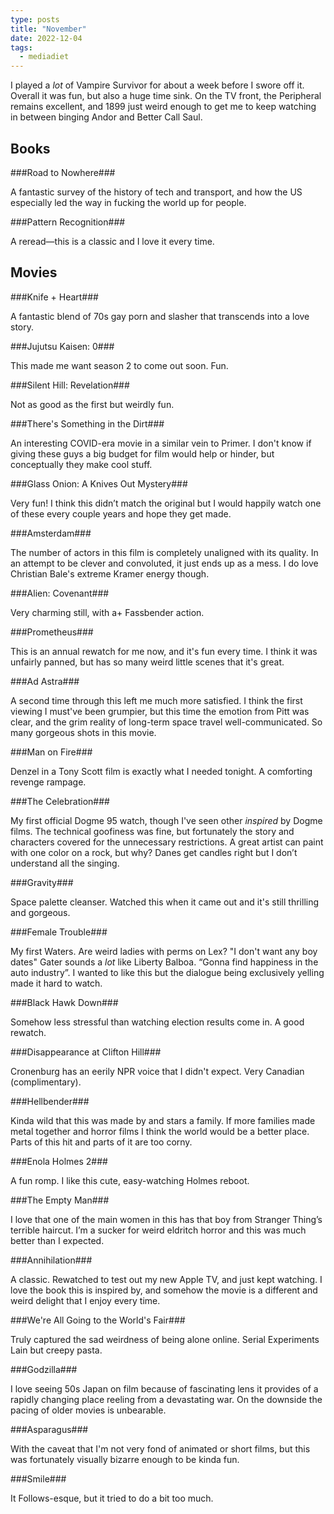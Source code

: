 ```yaml
---
type: posts
title: "November"
date: 2022-12-04
tags:
  - mediadiet
---
```


I played a _lot_ of Vampire Survivor for about a week before I swore off it. Overall it was fun, but also a huge time sink. On the TV front, the Peripheral remains excellent, and 1899 just weird enough to get me to keep watching in between binging Andor and Better Call Saul.

## Books

###Road to Nowhere###

A fantastic survey of the history of tech and transport, and how the US especially led the way in fucking the world up for people.

###Pattern Recognition###

A reread—this is a classic and I love it every time.

## Movies

###Knife + Heart###

A fantastic blend of 70s gay porn and slasher that transcends into a love story.

###Jujutsu Kaisen: 0###

This made me want season 2 to come out soon. Fun.

###Silent Hill: Revelation###

Not as good as the first but weirdly fun.

###There's Something in the Dirt###

An interesting COVID-era movie in a similar vein to Primer. I don't know if giving these guys a big budget for film would help or hinder, but conceptually they make cool stuff.

###Glass Onion: A Knives Out Mystery###

Very fun! I think this didn’t match the original but I would happily watch one of these every couple years and hope they get made.

###Amsterdam###

The number of actors in this film is completely unaligned with its quality. In an attempt to be clever and convoluted, it just ends up as a mess. I do love Christian Bale's extreme Kramer energy though.

###Alien: Covenant###

Very charming still, with a+ Fassbender action.

###Prometheus###

This is an annual rewatch for me now, and it's fun every time. I think it was unfairly panned, but has so many weird little scenes that it's great.

###Ad Astra###

A second time through this left me much more satisfied. I think the first viewing I must've been grumpier, but this time the emotion from Pitt was clear, and the grim reality of long-term space travel well-communicated. So many gorgeous shots in this movie.

###Man on Fire###

Denzel in a Tony Scott film is exactly what I needed tonight. A comforting revenge rampage.

###The Celebration###

My first official Dogme 95 watch, though I've seen other _inspired_ by Dogme films. The technical goofiness was fine, but fortunately the story and characters covered for the unnecessary restrictions. A great artist can paint with one color on a rock, but why? Danes get candles right but I don’t understand all the singing.

###Gravity###

Space palette cleanser. Watched this when it came out and it's still thrilling and gorgeous.

###Female Trouble###

My first Waters. Are weird ladies with perms on Lex? "I don't want any boy dates" Gater sounds a _lot_ like Liberty Balboa. “Gonna find happiness in the auto industry”. I wanted to like this but the dialogue being exclusively yelling made it hard to watch.

###Black Hawk Down###

Somehow less stressful than watching election results come in. A good rewatch.

###Disappearance at Clifton Hill###

Cronenburg has an eerily NPR voice that I didn't expect. Very Canadian (complimentary).

###Hellbender###

Kinda wild that this was made by and stars a family. If more families made metal together and horror films I think the world would be a better place. Parts of this hit and parts of it are too corny.

###Enola Holmes 2###

A fun romp. I like this cute, easy-watching Holmes reboot.

###The Empty Man###

I love that one of the main women in this has that boy from Stranger Thing’s terrible haircut. I’m a sucker for weird eldritch horror and this was much better than I expected.

###Annihilation###

A classic. Rewatched to test out my new Apple TV, and just kept watching. I love the book this is inspired by, and somehow the movie is a different and weird delight that I enjoy every time.

###‌We're All Going to the World's Fair###

Truly captured the sad weirdness of being alone online. Serial Experiments Lain but creepy pasta.

###Godzilla###

I love seeing 50s Japan on film because of fascinating lens it provides of a rapidly changing place reeling from a devastating war. On the downside the pacing of older movies is unbearable.

###Asparagus###

With the caveat that I'm not very fond of animated or short films, but this was fortunately visually bizarre enough to be kinda fun.

###Smile###

It Follows-esque, but it tried to do a bit too much.